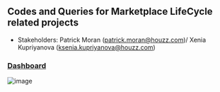 ## Codes and Queries for Marketplace LifeCycle related projects

* Stakeholders: Patrick Moran (patrick.moran@houzz.com)/ Xenia Kupriyanova (ksenia.kupriyanova@houzz.com)

### [Dashboard](https://tableau.houzz.net/#/workbooks/1672/views)
![image](https://drive.google.com/file/d/1jrU1J4bdKtTy2bpDAgaHivbHXY-TodaS/view?usp=sharing)
